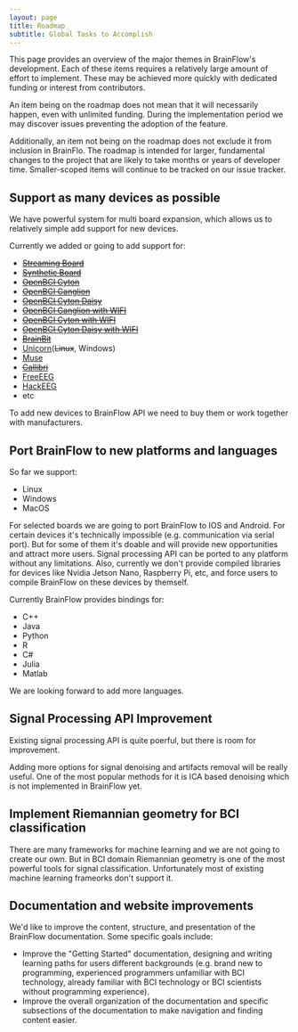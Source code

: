 ```yaml
---
layout: page
title: Roadmap
subtitle: Global Tasks to Accomplish
---
```



This page provides an overview of the major themes in BrainFlow's development. Each of these items requires a relatively large amount of effort to implement. These may be achieved more quickly with dedicated funding or interest from contributors.

An item being on the roadmap does not mean that it will necessarily happen, even with unlimited funding. During the implementation period we may discover issues preventing the adoption of the feature.

Additionally, an item not being on the roadmap does not exclude it from inclusion in BrainFlo. The roadmap is intended for larger, fundamental changes to the project that are likely to take months or years of developer time. Smaller-scoped items will continue to be tracked on our issue tracker.

## Support as many devices as possible

We have powerful system for multi board expansion, which allows us to relatively simple add support for new devices.

Currently we added or going to add support for:

* [~~Streaming Board~~](https://brainflow.readthedocs.io/en/stable/SupportedBoards.html#streaming-board)
* [~~Synthetic Board~~](https://brainflow.readthedocs.io/en/stable/SupportedBoards.html#synthetic-board)
* [~~OpenBCI Cyton~~](https://docs.openbci.com/docs/01GettingStarted/01-Boards/CytonGS)
* [~~OpenBCI Ganglion~~](https://docs.openbci.com/docs/01GettingStarted/01-Boards/GanglionGS)
* [~~OpenBCI Cyton Daisy~~](https://docs.openbci.com/docs/01GettingStarted/01-Boards/DaisyGS)
* [~~OpenBCI Ganglion with WIFI~~](https://docs.openbci.com/docs/01GettingStarted/01-Boards/WiFiGS)
* [~~OpenBCI Cyton with WIFI~~](https://docs.openbci.com/docs/01GettingStarted/01-Boards/WiFiGS)
* [~~OpenBCI Cyton Daisy with WIFI~~](https://docs.openbci.com/docs/01GettingStarted/01-Boards/WiFiGS)
* [~~BrainBit~~](https://brainbit.com/)
* [Unicorn](https://www.unicorn-bi.com/)(~~Linux~~, Windows)
* [Muse](https://choosemuse.com/)
* [~~Callibri~~](https://callibri.com/)
* [FreeEEG](https://github.com/neuroidss/FreeEEG32)
* [HackEEG](https://www.starcat.io/products/hackeeg-shield/)
* etc

To add new devices to BrainFlow API we need to buy them or work together with manufacturers.

## Port BrainFlow to new platforms and languages

So far we support:

* Linux
* Windows
* MacOS

For selected boards we are going to port BrainFlow to IOS and Android. For certain devices it's technically impossible (e.g. communication via serial port). But for some of them it's doable and will provide new opportunities and attract more users. Signal processing API can be ported to any platform without any limitations. Also, currently we don't provide compiled libraries for devices like Nvidia Jetson Nano, Raspberry Pi, etc, and force users to compile BrainFlow on these devices by themself.

Currently BrainFlow provides bindings for:

* C++
* Java
* Python
* R
* C#
* Julia
* Matlab

We are looking forward to add more languages.

## Signal Processing API Improvement

Existing signal processing API is quite poerful, but there is room for improvement. 

Adding more options for signal denoising and artifacts removal will be really useful. One of the most popular methods for it is ICA based denoising which is not implemented in BrainFlow yet.


## Implement Riemannian geometry for BCI classification

There are many frameworks for machine learning and we are not going to create our own. But in BCI domain Riemannian geometry is one of the most powerful tools for signal classification. Unfortunately most of existing machine learning frameorks don't support it.


## Documentation and website improvements

We'd like to improve the content, structure, and presentation of the BrainFlow documentation. Some specific goals include:

* Improve the "Getting Started" documentation, designing and writing learning paths for users different backgrounds (e.g. brand new to programming, experienced programmers unfamiliar with BCI technology, already familiar with BCI technology or BCI scientists without programming experience).
* Improve the overall organization of the documentation and specific subsections of the documentation to make navigation and finding content easier.
